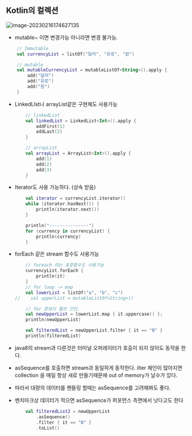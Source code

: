 ## Kotlin의 컬렉션

![image-20230216174627135](C:\Users\jm342\AppData\Roaming\Typora\typora-user-images\image-20230216174627135.png)

- mutable~ 이면 변경가능 아니라면 변경 불가능.

```kotlin
    // Immutable
    val currencyList = listOf("달러", "유로", "원")

    // mutable
    val mutableCurrencyList = mutableListOf<String>().apply {
        add("달러")
        add("유로")
        add("원")
    }
```

- LinkedLIst나 arrayList같은 구현체도 사용가능

  ```kotlin
      // linkedList
      val linkedList = LinkedList<Int>().apply {
          addFirst(1)
          addLast(2)
      }
  
      // arrayList
      val arrayList = ArrayList<Int>().apply {
          add(1)
          add(2)
          add(3)
      }
  
  ```

  

- Iterator도 사용 가능하다. (상속 받음)

  ```kotlin
      val iterator = currencyList.iterator()
      while (iterator.hasNext()) {
          println(iterator.next())
      }
  
      println("---------------")
      for (currency in currencyList) {
          println(currency)
      }
  ```

  

- forEach 같은 stream 함수도 사용가능

  ```kotlin
      // foreach 라는 표준함수도 사용가능
      currencyList.forEach {
          println(it)
      }
      // for loop -> map
      val lowerList = listOf("a", "b", "c")
  //    val upperList = mutableListOf<String>()
  
      // for 문보다 훨씬 간단.
      val newUpperList = lowerList.map { it.uppercase() };
      println(newUpperList)
  
      val filteredList = newUpperList.filter { it == "B" }
      println(filteredList)
  ```

- java8의 stream과 다른것은 터미널 오퍼레이터가 호출이 되지 않아도 동작을 한다.

- asSequence를 호출하면 stream과 동일하게 동작한다.
  ilter 체인이 많아지면 collection 을 매일 항상 새로 만들기때문에 out of memory가 날수가 있다.

- 따라서 대량의 데이터를 핸들링 할때는 asSequence를 고려해봐도 좋다.

- 벤치마크상 데이터가 적으면 asSequence가 퍼포먼스 측면에서 낫다고도 한다

  ```kotlin
      val filteredList2 = newUpperList
          .asSequence()
          .filter { it == "B" }
          .toList()
  ```

  
